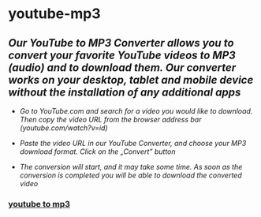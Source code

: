 # youtube-mp3

## ***Our YouTube to MP3 Converter allows you to convert your favorite YouTube videos to MP3 (audio) and to download them. Our converter works on your desktop, tablet and mobile device without the installation of any additional apps***

+ *Go to YouTube.com and search for a video you would like to download. Then copy the video URL from the browser address bar (youtube.com/watch?v=id)*

+ *Paste the video URL in our YouTube Converter, and choose your MP3 download format. Click on the „Convert” button*

+ *The conversion will start, and it may take some time.  As soon as the conversion is completed you will be able to download the converted video*

### [youtube to mp3](https://www.bing.com/images/search?view=detailV2&ccid=Rn13opJw&id=F100E5E910AB0BF8BF9D3BF1640EA08E3C6BFA6D&thid=OIP.Rn13opJw9AjuFvdXF9y5DgHaEp&mediaurl=https%3a%2f%2funpointculture.com%2fwp-content%2fuploads%2f2022%2f08%2fyoutube-mp3-scaled.jpg&cdnurl=https%3a%2f%2fth.bing.com%2fth%2fid%2fR.467d77a29270f408ee16f75717dcb90e%3frik%3dbfprPI6gDmTxOw%26pid%3dImgRaw%26r%3d0&exph=1606&expw=2560&q=youtube+to+mp3&simid=608012119672318066&FORM=IRPRST&ck=D57CBDCA0F06758616722ECD88C7EC65&selectedIndex=7&itb=0)
